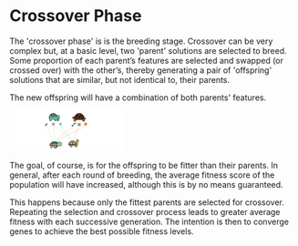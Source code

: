 # Crossover Phase

The 'crossover phase' is is the breeding stage. Crossover can be very complex but, at a basic level, two 'parent' solutions are selected to breed. Some proportion of each parent’s features are selected and swapped \(or crossed over\) with the other’s, thereby generating a pair of 'offspring' solutions that are similar, but not identical to, their parents. 

The new offspring will have a combination of both parents' features.

<img src="../../assets/deeper/crossover.png" style="width:200px;"/>

The goal, of course, is for the offspring to be fitter than their parents. In general, after each round of breeding, the average fitness score of the population will have increased, although this is by no means guaranteed. 

This happens because only the fittest parents are selected for crossover. Repeating the selection and crossover process leads to greater average fitness with each successive generation. The intention is then to converge genes to achieve the best possible fitness levels.

